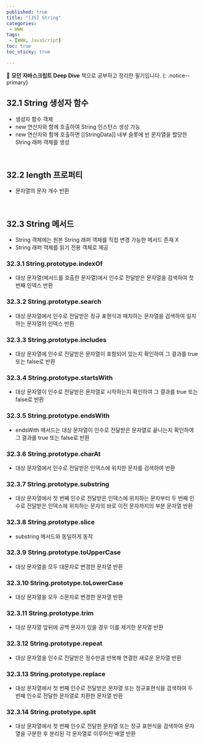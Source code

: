 ```yaml
---
published: true
title: "[JS] String"
categories:
 - WWW
tags:
 - [WWW, JavaScript]
toc: true
toc_sticky: true

---
```


📖 **모던 자바스크립트 Deep Dive** 책으로 공부하고 정리한 필기입니다.
{: .notice--primary}

## 32.1 String 생성자 함수

- 생성자 함수 객체
- new 연산자와 함께 호출하여 String 인스턴스 생성 가능
- new 연산자와 함께 호출하면 [[StringData]] 내부 슬롯에 빈 문자열을 할당한 String 래퍼 객체를 생성

<br/>

## 32.2 length 프로퍼티

- 문자열의 문자 개수 반환

<br/>

## 32.3 String 메서드

- String 객체에는 원본 String 래퍼 객체를 직접 변경 가능한 메서드 존재 X
- String 래퍼 객체를 읽기 전용 객체로 제공

### 32.3.1 String.prototype.indexOf

- 대상 문자열(메서드를 호출한 문자열)에서 인수로 전달받은 문자열을 검색하여 첫 번째 인덱스 반환

### 32.3.2 String.prototype.search

- 대상 문자열에서 인수로 전달받은 정규 표현식과 매치하는 문자열을 검색하여 일치하는 문자열의 인덱스 반환

### 32.3.3 String.prototype.includes

- 대상 문자열에 인수로 전달받은 문자열이 포함되어 있는지 확인하여 그 결과를 true 또는 false로 반환

### 32.3.4 String.prototype.startsWith

- 대상 문자열이 인수로 전달받은 문자열로 시작하는지 확인하여 그 결과를 true 또는 false로 반환

### 32.3.5 String.prototype.endsWith

- endsWith 메서드는 대상 문자열이 인수로 전달받은 문자열로 끝나는지 확인하여 그 결과를 true 또는 false로 반환

### 32.3.6 String.prototype.charAt

- 대상 문자열에서 인수로 전달받은 인덱스에 위치한 문자를 검색하여 반환

### 32.3.7 String.prototype.substring

- 대상 문자열에서 첫 번째 인수로 전달받은 인덱스에 위치하는 문자부터 두 번째 인수로 전달받은 인덱스에 위치하는 문자의 바로 이전 문자까지의 부분 문자열 반환

### 32.3.8 String.prototype.slice

- substring 메서드와 동일하게 동작

### 32.3.9 String.prototype.toUpperCase

- 대상 문자열을 모두 대문자로 변경한 문자열 반환

### 32.3.10 String.prototype.toLowerCase

- 대상 문자열을 모두 소문자로 변경한 문자열 반환

### 32.3.11 String.prototype.trim

- 대상 문자열 앞뒤에 공백 문자가 있을 경우 이를 제거한 문자열 반환

### 32.3.12 String.prototype.repeat

- 대상 문자열을 인수로 전달받은 정수만큼 반복해 연결한 새로운 문자열 반환

### 32.3.13 String.prototype.replace

- 대상 문자열에서 첫 번째 인수로 전달받은 문자열 또는 정규표현식을 검색하여 두 번째 인수로 전달한 문자열로 치환한 문자열 반환

### 32.3.14 String.prototype.split

- 대상 문자열에서 첫 번째 인수로 전달한 문자열 또는 정규 표현식을 검색하여 문자열을 구분한 후 분리된 각 문자열로 이루어진 배열 반환


